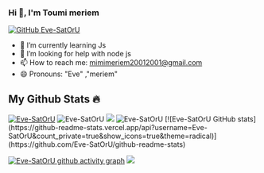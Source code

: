 ### Hi 👋, I'm Toumi meriem
[![GitHub Eve-SatOrU](https://img.shields.io/github/followers/Eve-SatOrU?label=follow&style=social)](https://github.com/Eve-SatOrU)
- 🌱 I’m currently learning Js
- 🤔 I’m looking for help with node js
- 📫 How to reach me: mimimeriem20012001@gmail.com
- 😄 Pronouns: "Eve" ,"meriem" 
 ## My Github Stats 🔥
</h3>
<a href="https://github.com/Eve-SatOrU/github-profile-trophy"><img src="https://github-profile-trophy.vercel.app/?username=Eve-SatOrU&theme=radical" alt="Eve-SatOrU" /></a>
<img src="https://github-readme-stats.vercel.app/api?username=Eve-SatOrU&show_icons=true&theme=radical" alt="Eve-SatOrU" />
<img src="https://github-readme-streak-stats.herokuapp.com/?user=Eve-SatOrU&theme=radical" />
<img src="https://github-readme-stats.vercel.app/api/top-langs/?username=Eve-SatOrU&count_private=true&theme=radical&line_height=30&hide=html&layout=default" alt="Eve-SatOrU" />
[![Eve-SatOrU GitHub stats](https://github-readme-stats.vercel.app/api?username=Eve-SatOrU&count_private=true&show_icons=true&theme=radical)](https://github.com/Eve-SatOrU/github-readme-stats)

[![Eve-SatOrU github activity graph](https://github-readme-activity-graph.cyclic.app/graph?username=Eve-SatOrU&bg_color=fffff0&color=708090&line=24292e&point=24292e&area=true&hide_border=true)](https://github.com/Eve-SatOrU/github-readme-activity-graph)
<a href="https://visitcount.itsvg.in">
  <img src="https://visitcount.itsvg.in/api?id=Eve-SatOrU&label=Profile%20Views&color=11&icon=8&pretty=true" />
</a>

